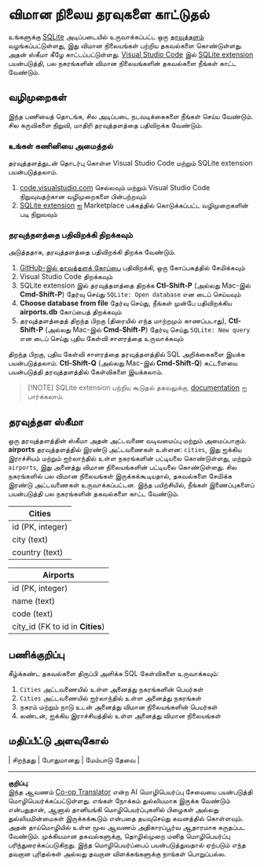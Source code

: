 <!--
CO_OP_TRANSLATOR_METADATA:
{
  "original_hash": "2f2d7693f28e4b2675f275e489dc5aac",
  "translation_date": "2025-10-11T15:24:45+00:00",
  "source_file": "2-Working-With-Data/05-relational-databases/assignment.md",
  "language_code": "ta"
}
-->
# விமான நிலைய தரவுகளை காட்டுதல்

உங்களுக்கு [SQLite](https://sqlite.org/index.html) அடிப்படையில் உருவாக்கப்பட்ட ஒரு [தரவுத்தளம்](https://raw.githubusercontent.com/Microsoft/Data-Science-For-Beginners/main/2-Working-With-Data/05-relational-databases/airports.db) வழங்கப்பட்டுள்ளது, இது விமான நிலையங்கள் பற்றிய தகவல்களை கொண்டுள்ளது. அதன் ஸ்கீமா கீழே காட்டப்பட்டுள்ளது. [Visual Studio Code](https://code.visualstudio.com?WT.mc_id=academic-77958-bethanycheum) இல் [SQLite extension](https://marketplace.visualstudio.com/items?itemName=alexcvzz.vscode-sqlite&WT.mc_id=academic-77958-bethanycheum) பயன்படுத்தி, பல நகரங்களின் விமான நிலையங்களின் தகவல்களை நீங்கள் காட்ட வேண்டும்.

## வழிமுறைகள்

இந்த பணியைத் தொடங்க, சில அடிப்படை நடவடிக்கைகளை நீங்கள் செய்ய வேண்டும். சில கருவிகளை நிறுவி, மாதிரி தரவுத்தளத்தை பதிவிறக்க வேண்டும்.

### உங்கள் கணினியை அமைத்தல்

தரவுத்தளத்துடன் தொடர்பு கொள்ள Visual Studio Code மற்றும் SQLite extension பயன்படுத்தலாம்.

1. [code.visualstudio.com](https://code.visualstudio.com?WT.mc_id=academic-77958-bethanycheum) செல்லவும் மற்றும் Visual Studio Code நிறுவுவதற்கான வழிமுறைகளை பின்பற்றவும்
1. [SQLite extension](https://marketplace.visualstudio.com/items?itemName=alexcvzz.vscode-sqlite&WT.mc_id=academic-77958-bethanycheum) ஐ Marketplace பக்கத்தில் கொடுக்கப்பட்ட வழிமுறைகளின் படி நிறுவவும்

### தரவுத்தளத்தை பதிவிறக்கி திறக்கவும்

அடுத்ததாக, தரவுத்தளத்தை பதிவிறக்கி திறக்க வேண்டும்.

1. [GitHub-இல் தரவுத்தளக் கோப்பை](https://raw.githubusercontent.com/Microsoft/Data-Science-For-Beginners/main/2-Working-With-Data/05-relational-databases/airports.db) பதிவிறக்கி, ஒரு கோப்பகத்தில் சேமிக்கவும்
1. Visual Studio Code திறக்கவும்
1. SQLite extension இல் தரவுத்தளத்தை திறக்க **Ctl-Shift-P** (அல்லது Mac-இல் **Cmd-Shift-P**) தேர்வு செய்து `SQLite: Open database` என டைப் செய்யவும்
1. **Choose database from file** தேர்வு செய்து, நீங்கள் முன்பே பதிவிறக்கிய **airports.db** கோப்பைத் திறக்கவும்
1. தரவுத்தளத்தைத் திறந்த பிறகு (திரையில் எந்த மாற்றமும் காணப்படாது), **Ctl-Shift-P** (அல்லது Mac-இல் **Cmd-Shift-P**) தேர்வு செய்து `SQLite: New query` என டைப் செய்து புதிய கேள்வி சாளரத்தை உருவாக்கவும்

திறந்த பிறகு, புதிய கேள்வி சாளரத்தை தரவுத்தளத்தில் SQL அறிக்கைகளை இயக்க பயன்படுத்தலாம். **Ctl-Shift-Q** (அல்லது Mac-இல் **Cmd-Shift-Q**) கட்டளையை பயன்படுத்தி தரவுத்தளத்தில் கேள்விகளை இயக்கலாம்.

> [!NOTE] SQLite extension பற்றிய கூடுதல் தகவலுக்கு, [documentation](https://marketplace.visualstudio.com/items?itemName=alexcvzz.vscode-sqlite&WT.mc_id=academic-77958-bethanycheum) ஐ பார்க்கலாம்.

## தரவுத்தள ஸ்கீமா

ஒரு தரவுத்தளத்தின் ஸ்கீமா அதன் அட்டவணை வடிவமைப்பு மற்றும் அமைப்பாகும். **airports** தரவுத்தளத்தில் இரண்டு அட்டவணைகள் உள்ளன: `cities`, இது ஐக்கிய இராச்சியம் மற்றும் ஐர்லாந்தில் உள்ள நகரங்களின் பட்டியலை கொண்டுள்ளது, மற்றும் `airports`, இது அனைத்து விமான நிலையங்களின் பட்டியலை கொண்டுள்ளது. சில நகரங்களில் பல விமான நிலையங்கள் இருக்கக்கூடியதால், தகவல்களை சேமிக்க இரண்டு அட்டவணைகள் உருவாக்கப்பட்டன. இந்த பயிற்சியில், நீங்கள் இணைப்புகளைப் பயன்படுத்தி பல நகரங்களின் தகவல்களை காட்ட வேண்டும்.

| Cities           |
| ---------------- |
| id (PK, integer) |
| city (text)      |
| country (text)   |

| Airports                         |
| -------------------------------- |
| id (PK, integer)                 |
| name (text)                      |
| code (text)                      |
| city_id (FK to id in **Cities**) |

## பணிக்குறிப்பு

கீழ்க்கண்ட தகவல்களை திருப்பி அளிக்க SQL கேள்விகளை உருவாக்கவும்:

1. `Cities` அட்டவணையில் உள்ள அனைத்து நகரங்களின் பெயர்கள்
1. `Cities` அட்டவணையில் ஐர்லாந்தில் உள்ள அனைத்து நகரங்கள்
1. நகரம் மற்றும் நாடு உடன் அனைத்து விமான நிலையங்களின் பெயர்கள்
1. லண்டன், ஐக்கிய இராச்சியத்தில் உள்ள அனைத்து விமான நிலையங்கள்

## மதிப்பீட்டு அளவுகோல்

| சிறந்தது | போதுமானது | மேம்பாடு தேவை |

---

**குறிப்பு**:  
இந்த ஆவணம் [Co-op Translator](https://github.com/Azure/co-op-translator) என்ற AI மொழிபெயர்ப்பு சேவையை பயன்படுத்தி மொழிபெயர்க்கப்பட்டுள்ளது. எங்கள் நோக்கம் துல்லியமாக இருக்க வேண்டும் என்பதுதான், ஆனால் தானியங்கி மொழிபெயர்ப்புகளில் பிழைகள் அல்லது துல்லியமின்மைகள் இருக்கக்கூடும் என்பதை தயவுசெய்து கவனத்தில் கொள்ளவும். அதன் தாய்மொழியில் உள்ள மூல ஆவணம் அதிகாரப்பூர்வ ஆதாரமாக கருதப்பட வேண்டும். முக்கியமான தகவல்களுக்கு, தொழில்முறை மனித மொழிபெயர்ப்பு பரிந்துரைக்கப்படுகிறது. இந்த மொழிபெயர்ப்பைப் பயன்படுத்துவதால் ஏற்படும் எந்த தவறான புரிதல்கள் அல்லது தவறான விளக்கங்களுக்கு நாங்கள் பொறுப்பல்ல.